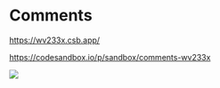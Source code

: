 # Comments

https://wv233x.csb.app/

https://codesandbox.io/p/sandbox/comments-wv233x

![](https://cdn.hashnode.com/res/hashnode/image/upload/v1746074419855/92e5752d-e91e-40c5-a5f7-ad33fa18fb87.png)
